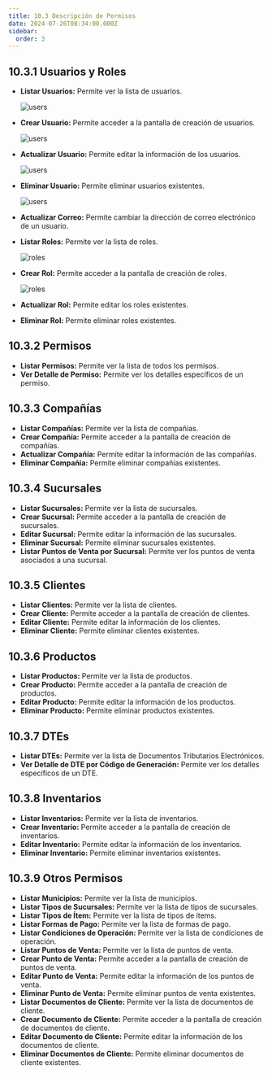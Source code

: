 ```yaml
---
title: 10.3 Descripción de Permisos
date: 2024-07-26T08:34:00.000Z
sidebar:
  order: 3
---
```

## 10.3.1 Usuarios y Roles

* **Listar Usuarios:** Permite ver la lista de usuarios.

  ![users](/images/uploads/lista_usuarios.png "Lista de Usuarios")
* **Crear Usuario:** Permite acceder a la pantalla de creación de usuarios.

  ![users](/images/uploads/crear_usuarios.png "Crear Usuario")
* **Actualizar Usuario:** Permite editar la información de los usuarios.

  ![users](/images/uploads/editar_usuarios.png "Editar Usuarios")
* **Eliminar Usuario:** Permite eliminar usuarios existentes.

  ![users](/images/uploads/eliminar_usuarios.png "Eliminar Usuario")
* **Actualizar Correo:** Permite cambiar la dirección de correo electrónico de un usuario.
* **Listar Roles:** Permite ver la lista de roles.

  ![roles](/images/uploads/lista_roles.png "Listar roles")
* **Crear Rol:** Permite acceder a la pantalla de creación de roles.

  ![roles](/images/uploads/crear_rol.png "Crear rol")
* **Actualizar Rol:** Permite editar los roles existentes.
* **Eliminar Rol:** Permite eliminar roles existentes.

## 10.3.2 Permisos

* **Listar Permisos:** Permite ver la lista de todos los permisos.
* **Ver Detalle de Permiso:** Permite ver los detalles específicos de un permiso.

## 10.3.3 Compañías

* **Listar Compañías:** Permite ver la lista de compañías.
* **Crear Compañía:** Permite acceder a la pantalla de creación de compañías.
* **Actualizar Compañía:** Permite editar la información de las compañías.
* **Eliminar Compañía:** Permite eliminar compañías existentes.

## 10.3.4 Sucursales

* **Listar Sucursales:** Permite ver la lista de sucursales.
* **Crear Sucursal:** Permite acceder a la pantalla de creación de sucursales.
* **Editar Sucursal:** Permite editar la información de las sucursales.
* **Eliminar Sucursal:** Permite eliminar sucursales existentes.
* **Listar Puntos de Venta por Sucursal:** Permite ver los puntos de venta asociados a una sucursal.

## 10.3.5 Clientes

* **Listar Clientes:** Permite ver la lista de clientes.
* **Crear Cliente:** Permite acceder a la pantalla de creación de clientes.
* **Editar Cliente:** Permite editar la información de los clientes.
* **Eliminar Cliente:** Permite eliminar clientes existentes.

## 10.3.6 Productos

* **Listar Productos:** Permite ver la lista de productos.
* **Crear Producto:** Permite acceder a la pantalla de creación de productos.
* **Editar Producto:** Permite editar la información de los productos.
* **Eliminar Producto:** Permite eliminar productos existentes.

## 10.3.7 DTEs

* **Listar DTEs:** Permite ver la lista de Documentos Tributarios Electrónicos.
* **Ver Detalle de DTE por Código de Generación:** Permite ver los detalles específicos de un DTE.

## 10.3.8 Inventarios

* **Listar Inventarios:** Permite ver la lista de inventarios.
* **Crear Inventario:** Permite acceder a la pantalla de creación de inventarios.
* **Editar Inventario:** Permite editar la información de los inventarios.
* **Eliminar Inventario:** Permite eliminar inventarios existentes.

## 10.3.9 Otros Permisos

* **Listar Municipios:** Permite ver la lista de municipios.
* **Listar Tipos de Sucursales:** Permite ver la lista de tipos de sucursales.
* **Listar Tipos de Ítem:** Permite ver la lista de tipos de ítems.
* **Listar Formas de Pago:** Permite ver la lista de formas de pago.
* **Listar Condiciones de Operación:** Permite ver la lista de condiciones de operación.
* **Listar Puntos de Venta:** Permite ver la lista de puntos de venta.
* **Crear Punto de Venta:** Permite acceder a la pantalla de creación de puntos de venta.
* **Editar Punto de Venta:** Permite editar la información de los puntos de venta.
* **Eliminar Punto de Venta:** Permite eliminar puntos de venta existentes.
* **Listar Documentos de Cliente:** Permite ver la lista de documentos de cliente.
* **Crear Documento de Cliente:** Permite acceder a la pantalla de creación de documentos de cliente.
* **Editar Documento de Cliente:** Permite editar la información de los documentos de cliente.
* **Eliminar Documentos de Cliente:** Permite eliminar documentos de cliente existentes.

